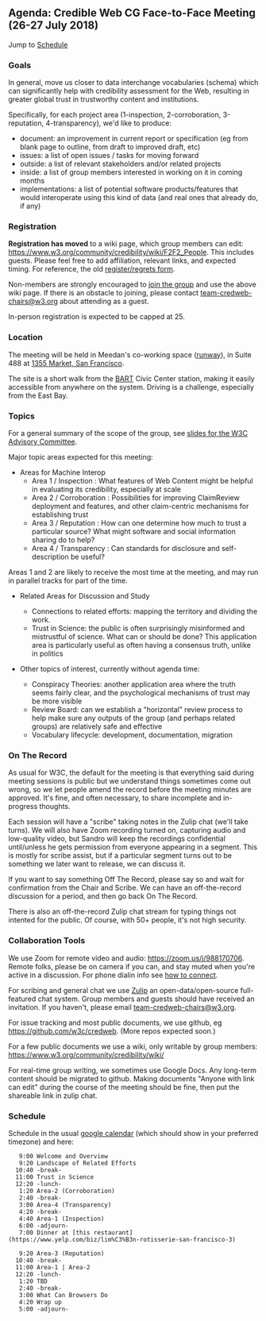 ## Agenda: Credible Web CG Face-to-Face Meeting (26-27 July 2018)

Jump to [Schedule](#schedule)

### Goals

In general, move us closer to data interchange vocabularies (schema) which can significantly help with credibility assessment for the Web, resulting in greater global trust in trustworthy content and institutions.

Specifically, for each project area (1-inspection, 2-corroboration, 3-reputation, 4-transparency), we'd like to produce:
* document: an improvement in current report or specification (eg from blank page to outline, from draft to improved draft, etc)
* issues: a list of open issues / tasks for moving forward
* outside: a list of relevant stakeholders and/or related projects
* inside: a list of group members interested in working on it in coming months
* implementations: a list of potential software products/features that would interoperate using this kind of data (and real ones that already do, if any)

### Registration

**Registration has moved** to a wiki page, which group members can edit: <https://www.w3.org/community/credibility/wiki/F2F2_People>.  This includes guests.  Please feel free to add affiliation, relevant links, and expected timing.  For reference, the old [register/regrets form](https://www.w3.org/2002/09/wbs/103073/credweb-f2f2/results). 

Non-members are strongly encouraged to [join the group](https://www.w3.org/community/wp-login.php?redirect_to=%2Fcommunity%2Fcredibility%2Fjoin) and use the above wiki page.  If there is an obstacle to joining, please contact team-credweb-chairs@w3.org about attending as a guest.

In-person registration is expected to be capped at 25.

### Location

The meeting will be held in Meedan's co-working space ([runway](http://www.runway.is/)), in Suite 488 at [1355 Market, San Francisco](https://www.google.com/maps/place/Market+Square,+1355+Market+St,+San+Francisco,+CA+94103/@37.7768337,-122.4185642,17z/).

The site is a short walk from the [BART](https://www.bart.gov/) Civic Center station, making it easily accessible from anywhere on the system.  Driving is a challenge, especially from the East Bay.

### Topics

For a general summary of the scope of the group, see [slides for the W3C Advisory Committee](http://hawke.org/talk-ac-2018/).

Major topic areas expected for this meeting:

* Areas for Machine Interop
    * Area 1 / Inspection : What features of Web Content might be helpful in evaluating its credibility, especially at scale
    * Area 2 / Corroboration : Possibilities for improving ClaimReview deployment and features, and other claim-centric mechanisms for establishing trust
    * Area 3 / Reputation : How can one determine how much to trust a particular source?  What might software and social information sharing do to help?
    * Area 4 / Transparency : Can standards for disclosure and self-description be useful?

Areas 1 and 2 are likely to receive the most time at the meeting, and may run in parallel tracks for part of the time.

* Related Areas for Discussion and Study
    * Connections to related efforts: mapping the territory and dividing the work.
    * Trust in Science: the public is often surprisingly misinformed and mistrustful of science.  What can or should be done?  This application area is particularly useful as often having a consensus truth, unlike in politics

* Other topics of interest, currently without agenda time:
    * Conspiracy Theories: another application area where the truth seems fairly clear, and the psychological mechanisms of trust may be more visible   
    * Review Board: can we establish a "horizontal" review process to help make sure any outputs of the group (and perhaps related groups) are relatively safe and effective 
    * Vocabulary lifecycle: development, documentation, migration

### On The Record

As usual for W3C, the default for the meeting is that everything said during meeting sessions is public but we understand things sometimes come out wrong, so we let people amend the record before the meeting minutes are approved.  It's fine, and often necessary, to share incomplete and in-progress thoughts.

Each session will have a "scribe" taking notes in the Zulip chat (we'll take turns).  We will also have Zoom recording turned on, capturing audio and low-quality video, but Sandro will keep the recordings confidential until/unless he gets permission from everyone appearing in a segment.  This is mostly for scribe assist, but if a particular segment turns out to be something we later want to release, we can discuss it.

If you want to say something Off The Record, please say so and wait for confirmation from the Chair and Scribe.  We can have an off-the-record discussion for a period, and then go back On The Record.

There is also an off-the-record Zulip chat stream for typing things not intented for the public.  Of course, with 50+ people, it's not high security.

### Collaboration Tools

We use Zoom for remote video and audio: <https://zoom.us/j/988170706>. Remote folks, please be on camera if you can, and stay muted when you're active in a discussion. For phone dialin info see [how to connect](../how-to-connect.md).

For scribing and general chat we use [Zulip](https://credweb.zulipchat.com/) an open-data/open-source full-featured chat system.  Group members and guests should have received an invitation.  If you haven't, please email team-credweb-chairs@w3.org.

For issue tracking and most public documents, we use github, eg <https://github.com/w3c/credweb>.  (More repos expected soon.)

For a few public documents we use a wiki, only writable by group members: https://www.w3.org/community/credibility/wiki/

For real-time group writing, we sometimes use Google Docs.  Any long-term content should be migrated to github. Making documents "Anyone with link can edit" during the course of the meeting should be fine, then put the shareable link in zulip chat.

### Schedule

Schedule in the usual [google calendar](https://calendar.google.com/calendar/embed?src=iq5eb1hefes165c7es0krrflno%40group.calendar.google.com) (which should show in your preferred timezone) and here:

```
   9:00 Welcome and Overview
   9:20 Landscape of Related Efforts
  10:40 -break-
  11:00 Trust in Science
  12:20 -lunch-
   1:20 Area-2 (Corroboration)
   2:40 -break-
   3:00 Area-4 (Transparency)
   4:20 -break-
   4:40 Area-1 (Inspection)
   6:00 -adjourn-
   7:00 Dinner at [this restaurant](https://www.yelp.com/biz/lim%C3%B3n-rotisserie-san-francisco-3)

   9:20 Area-3 (Reputation)
  10:40 -break-
  11:00 Area-1 | Area-2
  12:20 -lunch-
   1:20 TBD 
   2:40 -break-
   3:00 What Can Browsers Do
   4:20 Wrap up
   5:00 -adjourn-
```